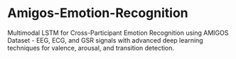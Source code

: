# Amigos-Emotion-Recognition
Multimodal LSTM for Cross-Participant Emotion Recognition using AMIGOS Dataset - EEG, ECG, and GSR signals with advanced deep learning techniques for valence, arousal, and transition detection.
